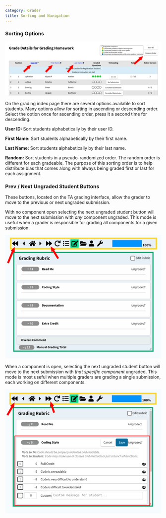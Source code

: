 ```yaml
---
category: Grader
title: Sorting and Navigation
---
```


### Sorting Options

![](/images/sorting_and_navigation/index.png)

On the grading index page there are several options available to sort students.  Many options allow for sorting
in ascending or descending order.  Select the option once for ascending order, press it a second time for descending.

**User ID:** Sort students alphabetically by their user ID.

**First Name:** Sort students alphabetically by their first name.

**Last Name:** Sort students alphabetically by their last name.

**Random:** Sort students in a pseudo-randomized order.  The random order is different for each gradeable.  The purpose
of this sorting order is to help distribute bias that comes along with always being graded first or last for each assignment.

### Prev / Next Ungraded Student Buttons

These buttons, located on the TA grading interface, allow the grader to move to the previous or next ungraded submission.

With no component open selecting the next ungraded student button will move to the next submission with *any* component
ungraded.  This mode is useful when a grader is responsible for grading all components for a given submission.

![](/images/sorting_and_navigation/closed_components.png)

When a component is open, selecting the next ungraded student button will move to the next submission with
*that specific component* ungraded.  This mode is most useful when multiple graders are grading a single submission, each
working on different components.

![](/images/sorting_and_navigation/open_components.png)